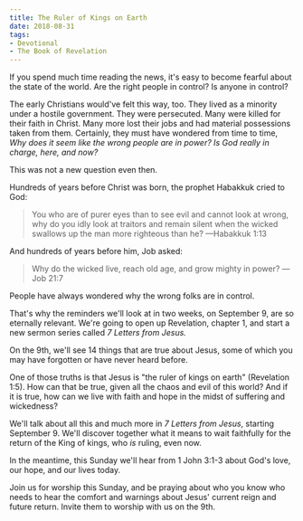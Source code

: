 ```yaml
---
title: The Ruler of Kings on Earth
date: 2018-08-31
tags: 
- Devotional
- The Book of Revelation
---
```


If you spend much time reading the news, it's easy to become fearful about the state of the world. Are the right people in control? Is anyone in control?

The early Christians would've felt this way, too. They lived as a minority under a hostile government. They were persecuted. Many were killed for their faith in Christ. Many more lost their jobs and had material possessions taken from them. Certainly, they must have wondered from time to time, *Why does it seem like the wrong people are in power? Is God really in charge, here, and now?*

This was not a new question even then.

<!--more-->

Hundreds of years before Christ was born, the prophet Habakkuk cried to God:

> You who are of purer eyes than to see evil
> and cannot look at wrong,
> why do you idly look at traitors
> and remain silent when the wicked swallows up
> the man more righteous than he? —Habakkuk 1:13

And hundreds of years before him, Job asked:

> Why do the wicked live,
> reach old age, and grow mighty in power? —Job 21:7

People have always wondered why the wrong folks are in control.

That's why the reminders we'll look at in two weeks, on September 9, are so eternally relevant. We're going to open up Revelation, chapter 1, and start a new sermon series called *7 Letters from Jesus.*

On the 9th, we'll see 14 things that are true about Jesus, some of which you may have forgotten or have never heard before.

One of those truths is that Jesus is "the ruler of kings on earth" (Revelation 1:5). How can that be true, given all the chaos and evil of this world? And if it is true, how can we live with faith and hope in the midst of suffering and wickedness?

We'll talk about all this and much more in *7 Letters from Jesus*, starting September 9. We'll discover together what it means to wait faithfully for the return of the King of kings, who *is* ruling, even now.

In the meantime, this Sunday we'll hear from 1 John 3:1-3 about God's love, our hope, and our lives today.

Join us for worship this Sunday, and be praying about who you know who needs to hear the comfort and warnings about Jesus' current reign and future return. Invite them to worship with us on the 9th.

